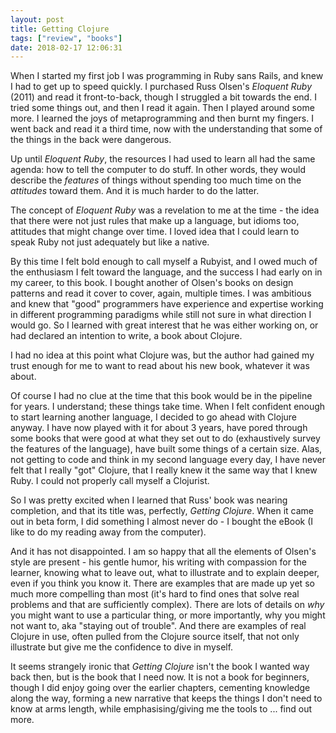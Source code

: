 ```yaml
---
layout: post
title: Getting Clojure
tags: ["review", "books"]
date: 2018-02-17 12:06:31
---
```


When I started my first job I was programming in Ruby sans Rails, and
knew I had to get up to speed quickly. I purchased Russ Olsen's
*Eloquent Ruby* (2011) and read it front-to-back, though I struggled a
bit towards the end. I tried some things out, and then I read it
again. Then I played around some more. I learned the joys of
metaprogramming and then burnt my fingers. I went back and read it a
third time, now with the understanding that some of the things in the
back were dangerous.

Up until *Eloquent Ruby*, the resources I had used to learn all had
the same agenda: how to tell the computer to do stuff. In other words,
they would describe the *features* of things without spending too much
time on the *attitudes* toward them. And it is much harder to do the
latter.

The concept of *Eloquent Ruby* was a revelation to me at the time -
the idea that there were not just rules that make up a language, but
idioms too, attitudes that might change over time. I loved idea that I
could learn to speak Ruby not just adequately but like a native.

By this time I felt bold enough to call myself a Rubyist, and I owed
much of the enthusiasm I felt toward the language, and the success I
had early on in my career, to this book. I bought another of Olsen's
books on design patterns and read it cover to cover, again, multiple
times. I was ambitious and knew that "good" programmers have
experience and expertise working in different programming paradigms
while still not sure in what direction I would go. So I learned with
great interest that he was either working on, or had declared an
intention to write, a book about Clojure.

I had no idea at this point what Clojure was, but the author had
gained my trust enough for me to want to read about his new book,
whatever it was about.

Of course I had no clue at the time that this book would be in the
pipeline for years. I understand; these things take time. When I felt
confident enough to start learning another language, I decided to go
ahead with Clojure anyway. I have now played with it for about 3
years, have pored through some books that were good at what they set
out to do (exhaustively survey the features of the language), have
built some things of a certain size. Alas, not getting to code and
think in my second language every day, I have never felt that I really
"got" Clojure, that I really knew it the same way that I knew Ruby. I
could not properly call myself a Clojurist.

So I was pretty excited when I learned that Russ' book was nearing
completion, and that its title was, perfectly, *Getting
Clojure*. When it came out in beta form, I did something I almost
never do - I bought the eBook (I like to do my reading away from the
computer).

And it has not disappointed. I am so happy that all the elements of
Olsen's style are present - his gentle humor, his writing with
compassion for the learner, knowing what to leave out, what to
illustrate and to explain deeper, even if you think you know it. There
are examples that are made up yet so much more compelling than most
(it's hard to find ones that solve real problems and that are
sufficiently complex). There are lots of details on *why* you might
want to use a particular thing, or more importantly, why you might not
want to, aka "staying out of trouble". And there are examples of real
Clojure in use, often pulled from the Clojure source itself, that not
only illustrate but give me the confidence to dive in myself.

It seems strangely ironic that *Getting Clojure* isn't the book I
wanted way back then, but is the book that I need now. It is not a
book for beginners, though I did enjoy going over the earlier
chapters, cementing knowledge along the way, forming a new narrative
that keeps the things I don't need to know at arms length, while
emphasising/giving me the tools to ... find out more.
